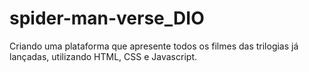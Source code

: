 # spider-man-verse_DIO
 
Criando uma plataforma que apresente todos os filmes das trilogias já lançadas, utilizando HTML, CSS e Javascript. 
